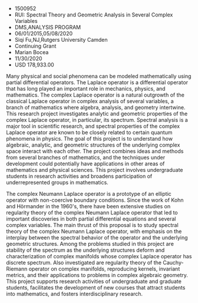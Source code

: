 
* 1500952
* RUI: Spectral Theory and Geometric Analysis in Several Complex Variables
* DMS,ANALYSIS PROGRAM
* 06/01/2015,05/08/2020
* Siqi Fu,NJ,Rutgers University Camden
* Continuing Grant
* Marian Bocea
* 11/30/2020
* USD 178,933.00

Many physical and social phenomena can be modeled mathematically using partial
differential operators. The Laplace operator is a differential operator that has
long played an important role in mechanics, physics, and mathematics. The
complex Laplace operator is a natural outgrowth of the classical Laplace
operator in complex analysis of several variables, a branch of mathematics where
algebra, analysis, and geometry intertwine. This research project investigates
analytic and geometric properties of the complex Laplace operator, in
particular, its spectrum. Spectral analysis is a major tool in scientific
research, and spectral properties of the complex Laplace operator are known to
be closely related to certain quantum phenomena in physics. The goal of this
project is to understand how algebraic, analytic, and geometric structures of
the underlying complex space interact with each other. The project combines
ideas and methods from several branches of mathematics, and the techniques under
development could potentially have applications in other areas of mathematics
and physical sciences. This project involves undergraduate students in research
activities and broadens participation of underrepresented groups in mathematics.

The complex Neumann Laplace operator is a prototype of an elliptic operator with
non-coercive boundary conditions. Since the work of Kohn and Hörmander in the
1960's, there have been extensive studies on regularity theory of the complex
Neumann Laplace operator that led to important discoveries in both partial
differential equations and several complex variables. The main thrust of this
proposal is to study spectral theory of the complex Neumann Laplace operator,
with emphasis on the interplay between the spectral behavior of the operator and
the underlying geometric structures. Among the problems studied in this project
are stability of the spectrum as the underlying structures deform and
characterization of complex manifolds whose complex Laplace operator has
discrete spectrum. Also investigated are regularity theory of the Cauchy-Riemann
operator on complex manifolds, reproducing kernels, invariant metrics, and their
applications to problems in complex algebraic geometry. This project supports
research activities of undergraduate and graduate students, facilitates the
development of new courses that attract students into mathematics, and fosters
interdisciplinary research.
